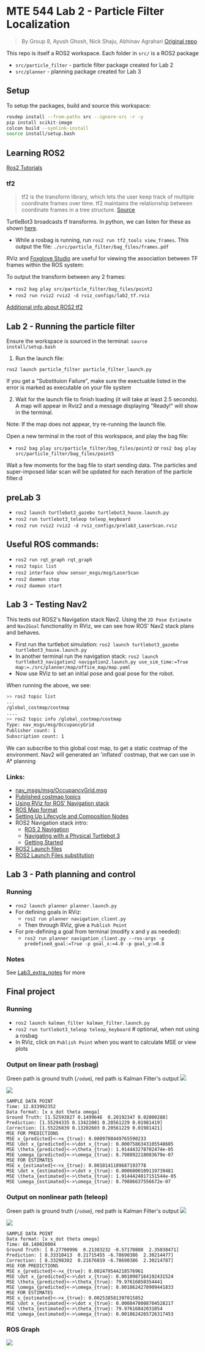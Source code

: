 # MTE 544 Lab 2 - Particle Filter Localization
> By Group 8, Ayush Ghosh, Nick Shaju, Abhinav Agrahari
> [Original repo](https://github.com/ayushghosh21/MTE544-Labs)

This repo is itself a ROS2 workspace. Each folder in `src/` is a ROS2 package
- `src/particle_filter` - particle filter package created for Lab 2
- `src/planner` - planning package created for Lab 3

## Setup
To setup the packages, build and source this workspace: 

```bash
rosdep install --from-paths src --ignore-src -r -y
pip install scikit-image
colcon build --symlink-install
source install/setup.bash
```

## Learning ROS2 
[Ros2 Tutorials](https://docs.ros.org/en/galactic/Tutorials.html)

### tf2

> tf2 is the transform library, which lets the user keep track of multiple coordinate frames over time. tf2 maintains the relationship between coordinate frames in a tree structure.  [Source](https://docs.ros.org/en/galactic/Concepts/About-Tf2.html)

TurtleBot3 broadcasts tf transforms. In python, we can listen for these as shown [here](https://docs.ros.org/en/galactic/Tutorials/Intermediate/Tf2/Writing-A-Tf2-Listener-Py.html).

- While a rosbag is running, run `ros2 run tf2_tools view_frames`. This output the file: `./src/particle_filter/bag_files/frames.pdf`

RViz and [Foxglove Studio](https://foxglove.dev/) are  useful for viewing the association between TF frames within the ROS system: 

To output the transform between any 2 frames:
- `ros2 bag play src/particle_filter/bag_files/point2`
- `ros2 run rviz2 rviz2 -d rviz_configs/lab2_tf.rviz`

[Additional info about ROS2 tf2](https://articulatedrobotics.xyz/ready-for-ros-6-tf/)

## Lab 2 - Running the particle filter
Ensure the workspace is sourced in the terminal: `source install/setup.bash`

1. Run the launch file:

```ros2 launch particle_filter particle_filter_launch.py```

If you get a "Substituion Failure", make sure the exectuable listed in the error is marked as executable on your file system

2. Wait for the launch file to finish loading (it will take at least 2.5 seconds). A map will appear in Rviz2 and a message displaying "Ready!" will show in the terminal.

Note: If the map does not appear, try re-running the launch file.

Open a new terminal in the root of this workspace, and play the bag file:

- `ros2 bag play src/particle_filter/bag_files/point2` or `ros2 bag play src/particle_filter/bag_files/point5`

Wait a few moments for the bag file to start sending data. The particles and super-imposed lidar scan will be updated for each iteration of the particle filter.d

## preLab 3

- `ros2 launch turtlebot3_gazebo turtlebot3_house.launch.py`
- `ros2 run turtlebot3_teleop teleop_keyboard`
- `ros2 run rviz2 rviz2 -d rviz_configs/prelab3_LaserScan.rviz`

## Useful ROS commands:
- `ros2 run rqt_graph rqt_graph`
- `ros2 topic list`
- `ros2 interface show sensor_msgs/msg/LaserScan`
- `ros2 daemon stop`
- `ros2 daemon start`

## Lab 3 - Testing Nav2

This tests out ROS2's Navigation stack Nav2. Using the `2D Pose Estimate` and `Nav2Goal` functionality in RViz, we can see how ROS' Nav2 stack plans and behaves.

- First run the turtlebot simulation: `ros2 launch turtlebot3_gazebo turtlebot3_house.launch.py`
- In another terminal run the navigation stack: `ros2 launch turtlebot3_navigation2 navigation2.launch.py use_sim_time:=True map:=./src/planner/map/office_map/map.yaml`
- Now use RViz to set an initial pose and goal pose for the robot. 

When running the above, we see:
``` bash
>> ros2 topic list
...
/global_costmap/costmap
....
>> ros2 topic info /global_costmap/costmap
Type: nav_msgs/msg/OccupancyGrid
Publisher count: 1
Subscription count: 1 
```

We can subscribe to this global cost map, to get a static costmap of the environment. Nav2 will generated an 'inflated' costmap, that we can use in A* planning

### Links:
- [nav_msgs/msg/OccupancyGrid.msg](http://docs.ros.org/en/api/nav_msgs/html/msg/OccupancyGrid.html)
- [Published costmap topics](https://wiki.ros.org/costmap_2d#costmap_2d.2Flayered.Published_Topics)
- [Using RViz for ROS' Navigation stack](https://wiki.ros.org/navigation/Tutorials/Using%20rviz%20with%20the%20Navigation%20Stack)
- [ROS Map format](https://wiki.ros.org/map_server)
- [Setting Up Lifecycle and Composition Nodes](https://navigation.ros.org/setup_guides/lifecycle_composition/setup_lifecycle_composition.html)
- ROS2 Navigation stack intro:
    - [ROS 2 Navigation](https://ros2-industrial-workshop.readthedocs.io/en/latest/_source/navigation/ROS2-Navigation.html)
    - [Navigating with a Physical Turtlebot 3](https://navigation.ros.org/tutorials/docs/navigation2_on_real_turtlebot3.html)
    - [Getting Started](https://navigation.ros.org/getting_started/index.html)
- [ROS2 Launch files](https://docs.ros.org/en/foxy/How-To-Guides/Launch-file-different-formats.html)
- [ROS2 Launch Files substitution](https://docs.ros.org/en/foxy/Tutorials/Intermediate/Launch/Using-Substitutions.html)

## Lab 3 - Path planning and control

### Running

- `ros2 launch planner planner.launch.py`
- For defining goals in RViz:
  - `ros2 run planner navigation_client.py`
  - Then through RViz, give a `Publish Point`
- For pre-defining a goal from terminal (modify x and y as needed): 
  - `ros2 run planner navigation_client.py --ros-args -p predefined_goal:=True -p goal_x:=4.0 -p goal_y:=0.8`

### Notes
See [Lab3_extra_notes](./docs/06_Lab3_extra_notes.md) for more

## Final project

### Running
- `ros2 launch kalman_filter kalman_filter.launch.py`
- `ros2 run turtlebot3_teleop teleop_keyboard` # optional, when not using a rosbag
- In RViz, click on `Publish Point` when you want to calculate MSE or view plots

### Output on linear path (rosbag)
Green path is ground truth (`/odom`), red path is Kalman Filter's output
![](./images/kalman_filter/output/rosbag/rviz.png)

![](./images/kalman_filter/output/rosbag/est_v_gt_detailed.png)

```
SAMPLE DATA POINT
Time: 12.833992352
Data format: [x x_dot theta omega]
Ground Truth: [1.52593827 0.1499646  0.20192347 0.02000288]
Prediction: [1.55294335 0.13422081 0.20561229 0.01981419]
Correction: [1.55226839 0.13202603 0.20561229 0.01981421]
MSE FOR PREDICTIONS
MSE x_{predicted}<->x_{true}: 0.0009708449765590233
MSE \dot x_{predicted}<->\dot x_{true}: 0.0007586343105548605
MSE \theta_{predicted}<->\theta_{true}: 1.914443278702474e-05
MSE \omega_{predicted}<->\omega_{true}: 8.798892218083679e-07
MSE FOR ESTIMATES
MSE x_{estimated}<->x_{true}: 0.0010141189687193778
MSE \dot x_{estimated}<->\dot x_{true}: 0.0006000109119739481
MSE \theta_{estimated}<->\theta_{true}: 1.9144424817151544e-05
MSE \omega_{estimated}<->\omega_{true}: 8.79886637556672e-07
```

### Output on nonlinear path (teleop)
Green path is ground truth (`/odom`), red path is Kalman Filter's output
![](./images/kalman_filter/output/nonlinear_path/rviz.png)

![](./images/kalman_filter/output/nonlinear_path/est_v_gt_detailed.png)

```
SAMPLE DATA POINT
Data format: [x x_dot theta omega]
Time: 68.148028004
Ground Truth: [ 8.27700996  0.21383232 -0.57170808  2.35038471]
Prediction: [ 8.33310413  0.21715455 -6.78690386  2.30214477]
Correction: [ 8.33298302  0.21676019 -6.78690386  2.30214787]
MSE FOR PREDICTIONS
MSE x_{predicted}<->x_{true}: 0.002479544218576961
MSE \dot x_{predicted}<->\dot x_{true}: 0.0010987164192431524
MSE \theta_{predicted}<->\theta_{true}: 79.97616850354441
MSE \omega_{predicted}<->\omega_{true}: 0.0018624278909441833
MSE FOR ESTIMATES
MSE x_{estimated}<->x_{true}: 0.002538581397015852
MSE \dot x_{estimated}<->\dot x_{true}: 0.0008478008704528217
MSE \theta_{estimated}<->\theta_{true}: 79.97616842031054
MSE \omega_{estimated}<->\omega_{true}: 0.0018624265726317453
```
### ROS Graph

![](./images/kalman_filter/rosgraph.svg)